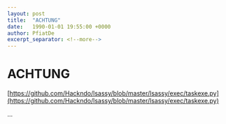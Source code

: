 ```yaml
---
layout: post
title:  "ACHTUNG"
date:   1990-01-01 19:55:00 +0000
author: PfiatDe
excerpt_separator: <!--more-->
---
```


# ACHTUNG

[https://github.com/Hackndo/lsassy/blob/master/lsassy/exec/taskexe.py](https://github.com/Hackndo/lsassy/blob/master/lsassy/exec/taskexe.py)

...
<!--more-->
